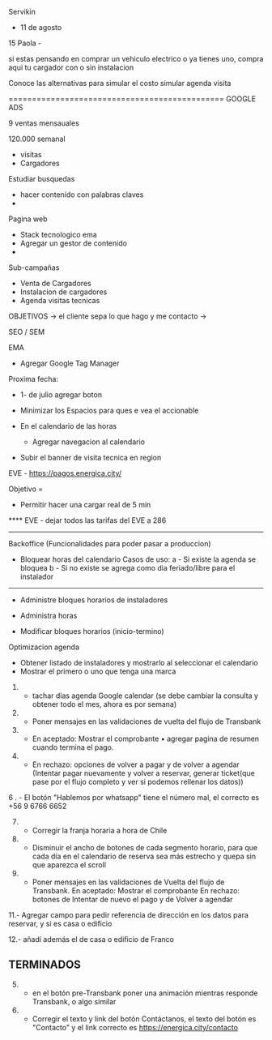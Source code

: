 

Servikin
- 11 de agosto 

15 
Paola - 

si estas pensando en comprar un vehiculo electrico o ya tienes uno, compra aqui tu cargador con o sin instalacion 

Conoce las alternativas para simular el costo 
simular
agenda visita 



==============================================
GOOGLE ADS

9 ventas mensauales 

120.000 semanal 

- visitas
- Cargadores 




Estudiar busquedas
- hacer contenido con palabras claves
- 



Pagina web 
- Stack tecnologico ema
- Agregar un gestor de contenido 
- 


Sub-campañas
- Venta de Cargadores
- Instalacion de cargadores
- Agenda visitas tecnicas 


OBJETIVOS 
-> el cliente sepa lo que hago y me contacto
-> 


SEO / SEM



EMA
- Agregar Google Tag Manager





Proxima fecha:
- 1- de julio  agregar boton 
- Minimizar los Espacios para ques e vea el accionable 
- En el calendario de las horas 
    - Agregar navegacion al calendario 
    
    
    
- Subir el banner de visita tecnica en region 


EVE -  https://pagos.energica.city/

Objetivo = 
- Permitir hacer una cargar real de 5 min 



**** EVE -  dejar todos las tarifas del EVE a 286 

________________________________________________________

Backoffice (Funcionalidades para poder pasar a produccion)
- Bloquear horas del calendario
Casos de uso:
a - Si existe la agenda se bloquea 
b - Si no existe se agrega como dia feriado/libre para el instalador 



________________________________________________________












- Administre bloques horarios de instaladores
- Administra horas 









- Modificar bloques horarios (inicio-termino)


Optimizacion agenda







- Obtener listado de instaladores y mostrarlo al seleccionar el calendario
- Mostrar el primero o uno que tenga una marca

1. - tachar días agenda Google calendar
(se debe cambiar la consulta y obtener todo el mes, ahora es por semana)


2. - Poner mensajes en las validaciones de vuelta del flujo de Transbank

3. - En aceptado: Mostrar el comprobante 
•⁠  ⁠⁠agregar pagina de resumen cuando termina el pago.


4. - En rechazo: opciones de volver a pagar y de volver a agendar
(⁠⁠⁠Intentar pagar nuevamente y volver a reservar, generar ticket(que pase por el flujo completo y ver si podemos rellenar los datos))



6 . - El botón "Hablemos por whatsapp" tiene el número mal, el correcto es +56 9 6766 6652 

7. - Corregir la franja horaria a hora de Chile

8. - Disminuir el ancho de botones de cada segmento horario, para que cada día en el calendario de reserva sea más estrecho y quepa sin que aparezca el scroll


9.  - Poner mensajes en las validaciones de 
Vuelta del flujo de Transbank. En aceptado: Mostrar el comprobante
En rechazo: botones de Intentar de nuevo el pago y de Volver a agendar

11.- Agregar campo para pedir referencia de dirección en los datos para reservar, y si es casa o edificio

12.- añadí además el de casa o edificio de Franco

TERMINADOS
-----------------------------
5. - en el botón pre-Transbank poner una animación mientras responde Transbank, o algo similar

5. - Corregir el texto y link del botón Contáctanos, el texto del botón es "Contacto" y el link correcto es https://energica.city/contacto
